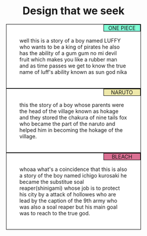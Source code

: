<html>
    <head>
        <title>peer graded Assignment 2</title></head>
        <style>
            *{
                box-sizing: border-box;
            }
            h1{
                text-align: center; 
            }
            .boi{
                text-align: center;
                position: absolute;
                margin: auto;
                top: 0;
                right: 0;
                width: 100px;
                border: 1px groove black;
            }
            .section{
                background-color: white;
                border: 1px groove black;
                position: relative;
                width: 90%;
                margin-left: auto;
                margin-right: auto;
            }
            article{
                padding: 35px;
            }
            #one_piece{
                background-color: aquamarine;
            }
            #naruto{
                background-color: palegoldenrod;
            }
            #Bleach{
                background-color: palevioletred;
            }
            .row{
                width: 100%;
            }
            @media (min-width: 1200px){
                .col-lg-1,.col-lg-2,.col-lg-3,.col-lg-4,.col-lg-5,.col-lg-6,.col-lg-7,.col-lg-8,
                .col-lg-9,.col-lg-10,.col-lg-11,.col-lg-12{
                    float: left;
                }
                .col-lg-1 {
                    width: 8.33%;
                }
                .col-lg-2 {
    width: 16.66%;
  }
  .col-lg-3 {
    width: 25%;
  }
  .col-lg-4 {
    width: 33.33%;
  }
  .col-lg-5 {
    width: 41.66%;
  }
  .col-lg-6 {
    width: 50%;
  }
  .col-lg-7 {
    width: 58.33%;
  }
  .col-lg-8 {
    width: 66.66%;
  }
  .col-lg-9 {
    width: 74.99%;
  }
  .col-lg-10 {
    width: 83.33%;
  }
  .col-lg-11 {
    width: 91.66%;
  }
  .col-lg-12 {
    width: 100%;
  }
}

@media (min-width: 950px) and (max-width: 1200px){
    .col-lg-1,.col-lg-2,.col-lg-3,.col-lg-4,.col-lg-5,.col-lg-6,.col-lg-7,.col-lg-8,
                .col-lg-9,.col-lg-10,.col-lg-11,.col-lg-12{
                    float: left;
                }
                .col-md-1 {
    width: 8.33%;
  }
  .col-md-2 {
    width: 16.66%;
  }
  .col-md-3 {
    width: 25%;
  }
  .col-md-4 {
    width: 33.33%;
  }
  .col-md-5 {
    width: 41.66%;
  }
  .col-md-6 {
    width: 50%;
  }
  .col-md-7 {
    width: 58.33%;
  }
  .col-md-8 {
    width: 66.66%;
  }
  .col-md-9 {
    width: 74.99%;
  }
  .col-md-10 {
    width: 83.33%;
  }
  .col-md-11 {
    width: 91.66%;
  }
  .col-md-12 {
    width: 100%;
  } 
}
@media(max-width: 767px){
    .section{
        margin-top: 30px;
    }
}
</style>
<body>
    <h1>Design that we seek</h1>
    <div id="row">
    <div class="col-lg-4 col-md-6">
        <div class="section" id="section1">
            <div id="one_piece" class="boi">ONE PIECE</div>
            <article>
            well this is a story of a boy named LUFFY who wants to be a king of pirates he also has the ability of a gum gum no mi devil fruit which makes you like a rubber man and as time passes we get to know the true name of luff's ability known as sun god nika
            </article>
        </div>
    </div>
    <div class="col-lg-4 col-md-6">
        <div class="section" id="section2">
            <div id="naruto" class="boi">NARUTO</div>
            <article>
                this the story of a boy whose parents were the head of the village known as hokage and they stored the chakura of nine tails fox who became the part of the naruto and helped him in becoming the hokage of the village.
            </article>
        </div>
    </div>
    <div class="col-lg-4 col-md-12">
        <div class="section" id="section3">
            <div id="Bleach" class="boi">BLEACH</div>
            <article>
                whoaa what's a coincidence that this is also a story of the boy named ichigo kurosaki he became the substitue soal reaper(shinigami) whose job is to protect his city by a attack of hollowes who are lead by the caption of the 9th army who was also a soal reaper but his main goal was to reach to the true god.
            </article>
        </div>
    </div>
</body>
</html>
